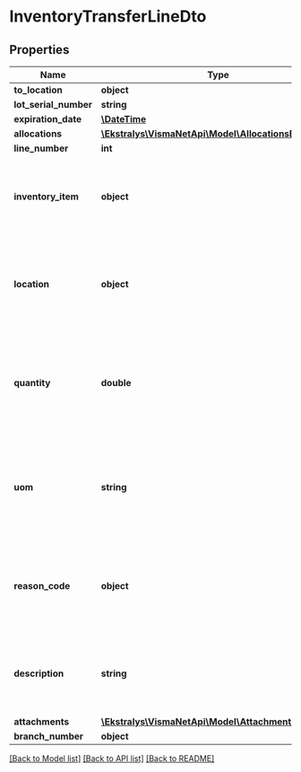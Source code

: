 # InventoryTransferLineDto

## Properties
Name | Type | Description | Notes
------------ | ------------- | ------------- | -------------
**to_location** | **object** |  | [optional] 
**lot_serial_number** | **string** |  | [optional] 
**expiration_date** | [**\DateTime**](\DateTime.md) |  | [optional] 
**allocations** | [**\Ekstralys\VismaNetApi\Model\AllocationsBasicDto[]**](AllocationsBasicDto.md) |  | [optional] 
**line_number** | **int** |  | [optional] 
**inventory_item** | **object** | Mandatory field: Item ID* &amp;gt; The ID of the goods to be transferred. | [optional] 
**location** | **object** | Location &amp;gt; The warehouse location from which the goods are transferred. | [optional] 
**quantity** | **double** | Quantity &amp;gt; The quantity of the transferred goods (in the units indicated below). | [optional] 
**uom** | **string** | Mandatory field: UoM* &amp;gt; The unit of measure (UoM) used for the goods to be transferred. | [optional] 
**reason_code** | **object** | Reason code &amp;gt; The reason code associated with the transferred goods. | [optional] 
**description** | **string** | Description &amp;gt; A brief description of the goods transfer transaction. | [optional] 
**attachments** | [**\Ekstralys\VismaNetApi\Model\AttachmentDto[]**](AttachmentDto.md) |  | [optional] 
**branch_number** | **object** |  | [optional] 

[[Back to Model list]](../README.md#documentation-for-models) [[Back to API list]](../README.md#documentation-for-api-endpoints) [[Back to README]](../README.md)


